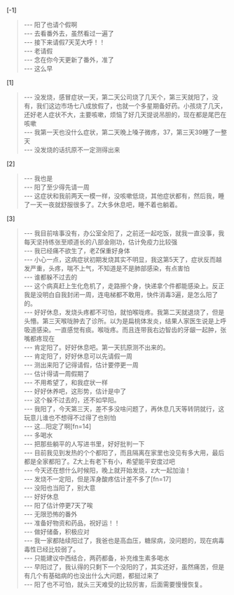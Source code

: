
[-1] 
>--- 阳了也请个假啊<br>
>--- 去看番外去，虽然看过一遍了<br>
>--- 接下来请假7天芜大呼！！<br>
>--- 老请假<br>
>--- 念在你今天更新了番外，准了<br>
>--- 这么早<br>

[1] 
>--- 没发烧，感冒症状一天，第二天公司烧了几天个，第三天就阳了，没有，我们这边市场七八成放假了，也就一个多星期备好药。小孩烧了几天，还好老人症状不大，主要咳嗽，烦恼了好几天提说吊胆的，现在都是尾巴在咳嗽<br>
>--- 我第一天也没什么症状，第二天晚上嗓子微疼，37，第三天39睡了一整天<br>
>--- 没发烧的话抗原不一定测得出来<br>

[2] 
>--- 我也是<br>
>--- 阳了至少得先请一周<br>
>--- 这症状和我前两天一模一样，没咳嗽低烧，其他症状都有，然后我，睡了一天一夜就舒服很多了。Z大多休息吧，睡不着也躺着。<br>

[3] 
>--- 我目前啥事没有，办公室全阳了，之前还一起吃饭，就我一直没事，我每天坚持练张至顺道长的八部金刚功，估计免疫力比较强<br>
>--- 我已经痛不欲生了，老Z保重好身体<br>
>--- 小心一点，这病症状初期发烧其实不明显，我这第5天了，症状反而越发严重，头疼，喘不上气，不知道是不是肺部感染，有点害怕<br>
>--- 谁都躲不过去的<br>
>--- 这个病真赶上生化危机了，走路擦个身，快递拿个件都能感染上。反正我是没明白自我封闭一周，连电梯都不敢用，快件消毒3遍，是怎么阳了的。<br>
>--- 好好休息，发烧头疼都不可怕，就怕喉咙疼。我第二天就退烧了，但是头懵。第三天喉咙肿去了诊所。以为是扁桃体发炎，结果人家医生说是上呼吸道感染。一直感觉有痰。喉咙疼。而且连带我右边智齿的牙龈一起肿，张嘴都疼现在<br>
>--- 肯定阳了。好好休息吧。第一天抗原测不出来的。<br>
>--- 肯定阳了，好好休息可以先请假一周<br>
>--- 测出来阳了记得请假，估计要停更一周<br>
>--- 估计得请一周假期了<br>
>--- 不用希望了，和我症状一样<br>
>--- 好好休养吧，这形势，估计是中了<br>
>--- 这个躲不过去的，还不如早阳。<br>
>--- 我阳了，今天第三天，差不多没啥问题了，再休息几天等转阴就行，这玩意儿谁也不想得不过得了也别怕<br>
>--- 这…阳定了啊[fn=14]<br>
>--- 多喝水<br>
>--- 把那些躺平的人写进书里，好好批判一下<br>
>--- 目前我见到发热的个个都阳了，而且隔离在家里也没见有多大用，最后都是全家都阳了。Z大上有老下有小，希望能平安度过吧<br>
>--- 今天还在想什么时候阳，晚上就开始发烧，z大一起加油！<br>
>--- 发烧不一定阳，但是浑身酸疼估计差不多了[fn=17]<br>
>--- 没阳也当阳了，别大意<br>
>--- 好好休息<br>
>--- 阳了估计停更7天了唉<br>
>--- 无限恐怖的番外<br>
>--- 准备好物资和药品，祝好运！！<br>
>--- 做好储备，积极应对<br>
>--- 我一家都陆续阳过了，我爸也是高血压，糖尿病，没问题的，现在病毒毒性已经比较弱了。<br>
>--- 只能建议中西结合，两药都备，补充维生素多喝水<br>
>--- 早阳过了，我认得的只剩下一个没阳的了，其实还好，虽然痛苦，但是有几个有基础病的也没出什么大问题，都挺过来了<br>
>--- 阳了也不可怕，就头三天难受的比较厉害，后面需要慢慢恢复。<br>
